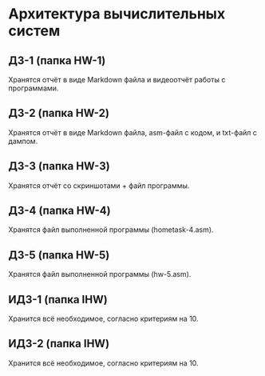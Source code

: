 # Архитектура вычислительных систем
## ДЗ-1 (папка HW-1)
Хранятся отчёт в виде Markdown файла и видеоотчёт работы с программами.
## ДЗ-2 (папка HW-2)
Хранятся отчёт в виде Markdown файла, asm-файл с кодом, и txt-файл с дампом.
## ДЗ-3 (папка HW-3)
Хранятся отчёт со скриншотами + файл программы.
## ДЗ-4 (папка HW-4)
Хранятся файл выполненной программы (hometask-4.asm).
## ДЗ-5 (папка HW-5)
Хранятся файл выполненной программы (hw-5.asm).
## ИДЗ-1 (папка IHW)
Хранится всё необходимое, согласно критериям на 10.
## ИДЗ-2 (папка IHW)
Хранится всё необходимое, согласно критериям на 10.

